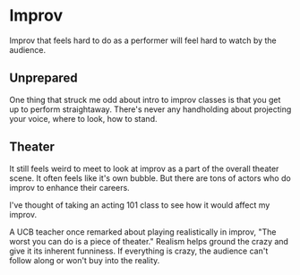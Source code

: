 # Improv

Improv that feels hard to do as a performer will feel hard to watch by the audience.

## Unprepared

One thing that struck me odd about intro to improv classes is that you get up to perform straightaway.  There's never any handholding about projecting your voice, where to look, how to stand.

## Theater

It still feels weird to meet to look at improv as a part of the overall theater scene. It often feels like it's own bubble. But there are tons of actors who do improv to enhance their careers.

I've thought of taking an acting 101 class to see how it would affect my improv.

A UCB teacher once remarked about playing realistically in improv, "The worst you can do is a piece of theater." Realism helps ground the crazy and give it its inherent funniness. If everything is crazy, the audience can't follow along or won't buy into the reality.

